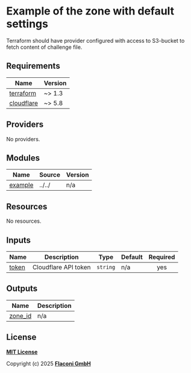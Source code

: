 # Example of the zone with default settings

Terraform should have provider configured with access to S3-bucket to fetch content of challenge file.

<!-- BEGINNING OF PRE-COMMIT-TERRAFORM DOCS HOOK -->
## Requirements

| Name | Version |
|------|---------|
| <a name="requirement_terraform"></a> [terraform](#requirement\_terraform) | ~> 1.3 |
| <a name="requirement_cloudflare"></a> [cloudflare](#requirement\_cloudflare) | ~> 5.8 |

## Providers

No providers.

## Modules

| Name | Source | Version |
|------|--------|---------|
| <a name="module_example"></a> [example](#module\_example) | ../../ | n/a |

## Resources

No resources.

## Inputs

| Name | Description | Type | Default | Required |
|------|-------------|------|---------|:--------:|
| <a name="input_token"></a> [token](#input\_token) | Cloudflare API token | `string` | n/a | yes |

## Outputs

| Name | Description |
|------|-------------|
| <a name="output_zone_id"></a> [zone\_id](#output\_zone\_id) | n/a |

<!-- END OF PRE-COMMIT-TERRAFORM DOCS HOOK -->

## License

**[MIT License](LICENSE)**

Copyright (c) 2025 **[Flaconi GmbH](https://github.com/flaconi)**
